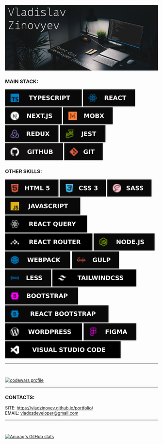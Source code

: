 <img src="icons/vlad.jpg" alt="banner">

### MAIN STACK:

<img src="icons/TypeScript.svg" alt="ts"> 
<img src="icons/React.svg" alt="react"> 
<img src="icons/NEXTJS.svg" alt="Next.js"> 
<img src="icons/MobX.svg" alt="MobX"> 
<img src="icons/REDUX.svg" alt="redux"> 
<img src="icons/Jest.svg" alt="Jest"> 
<img src="icons/GitHub.svg" alt="GitHub"> 
<img src="icons/GIT.svg" alt="git">

### OTHER SKILLS:

<img src="icons/HTML5.svg" alt="html"> 
<img src="icons/CSS3.svg" alt="css"> 
<img src="icons/SASS.svg" alt="sass"> 
<img src="icons/JavaScript.svg" alt="js">  
<img src="icons/ReactQuery.svg" alt="ReactQuery"> 
<img src="icons/ReactRouter.svg" alt="ReactRouter"> 
<img src="icons/Node.svg" alt="node"> 
<img src="icons/Webpack.svg" alt="webpack">
<img src="icons/Gulp.svg" alt="gulp"> 
<img src="icons/Less.svg" alt="less"> 
<img src="icons/TailwindCss.svg" alt="TailwindCss"> 
<img src="icons/BOOTSTRAP.svg" alt="bootstrap"> 
<img src="icons/React Bootstrap.svg" alt="React Bootstrap">
<img src="icons/Wordpress3.svg" alt="Wordpress">
<img src="icons/Figma.svg" alt="figma"> 
<img src="icons/VSC.svg" alt="VSCode">

---
<br/>

<a target="_blank" rel="noopener noreferrer" href="https://www.codewars.com/users/vladzinovev"><img src="https://www.codewars.com/users/vladzinovev/badges/large" alt="codewars profile"></a>


---

### CONTACTS:

SITE: https://vladzinovev.github.io/portfolio/ <br/>
EMAIL: vladozdeveloper@gmail.com

---
<br/>

[![Anurag's GitHub stats](https://github-readme-stats.vercel.app/api?username=vladzinovev&show_icons=true&theme=dark)](https://github.com/anuraghazra/github-readme-stats)


